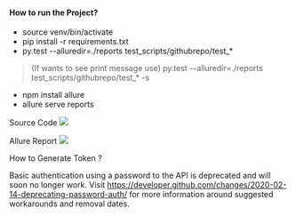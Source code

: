 #### How to run the Project? 

- source venv/bin/activate
- pip install -r requirements.txt
- py.test  --alluredir=./reports test_scripts/githubrepo/test_*
> (If wants to see print message use)
> py.test  --alluredir=./reports test_scripts/githubrepo/test_* -s
- npm install allure
- allure serve reports

Source Code
![](https://i.imgur.com/RdNugjY.png)

Allure Report
![](https://i.imgur.com/bszcAdb.png)




How to Generate Token ?


Basic authentication using a password to the API is deprecated and will soon no longer work. Visit https://developer.github.com/changes/2020-02-14-deprecating-password-auth/ for more information around suggested workarounds and removal dates.
